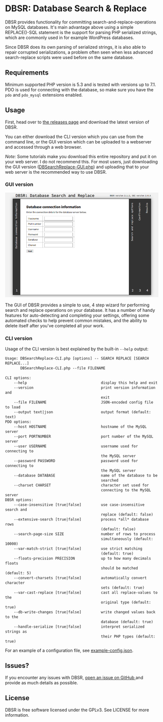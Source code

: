 # DBSR: Database Search & Replace

DBSR provides functionality for committing search-and-replace-operations on
MySQL databases. It's main advantage above using a simple REPLACE()-SQL
statement is the support for parsing PHP serialized strings, which are commonly
used in for example WordPress databases.

Since DBSR does its own parsing of serialized strings, it is also able to repair
corrupted serializations, a problem often seen when less advanced search-replace
scripts were used before on the same database.

## Requirements
Minimum supported PHP version is 5.3 and is tested with versions up to 7.1. PDO
is used for connecting with the database, so make sure you have the `pdo` and
`pdo_mysql` extensions enabled.

## Usage
First, head over to [the releases page](https://github.com/DvdGiessen/DBSR/releases)
and download the latest version of DBSR.

You can either download the CLI version which you can use from the command
line, or the GUI version which can be uploaded to a webserver and accessed
through a web browser.

*Note:* Some tutorials make you download this entire repository and put it on
your web server. I do not recommend this. For most users, just downloading the
GUI version ([DBSearchReplace-GUI.php](https://github.com/DvdGiessen/DBSR/releases))
and uploading that to your web server is the recommended way to use DBSR.

### GUI version
![Screenshot of the DBSR GUI](screenshot.png)

The GUI of DBSR provides a simple to use, 4 step wizard for performing search
and replace operations on your database. It has a number of handy features for
auto-detecting and completing your settings, offering some automated checks to
help prevent common mistakes, and the ability to delete itself after you've
completed all your work.

### CLI version
Usage of the CLI version is best explained by the built-in `--help` output:

```
Usage: DBSearchReplace-CLI.php [options] -- SEARCH REPLACE [SEARCH REPLACE...]
       DBSearchReplace-CLI.php --file FILENAME

CLI options:
    --help                                  display this help and exit
    --version                               print version information and
                                            exit
    --file FILENAME                         JSON-encoded config file to load
    --output text|json                      output format (default: text)
PDO options:
    --host HOSTNAME                         hostname of the MySQL server
    --port PORTNUMBER                       port number of the MySQL server
    --user USERNAME                         username used for connecting to
                                            the MySQL server
    --password PASSWORD                     password used for connecting to
                                            the MySQL server
    --database DATABASE                     name of the database to be
                                            searched
    --charset CHARSET                       character set used for
                                            connecting to the MySQL server
DBSR options:
    --case-insensitive [true|false]         use case-insensitive search and
                                            replace (default: false)
    --extensive-search [true|false]         process *all* database rows
                                            (default: false)
    --search-page-size SIZE                 number of rows to process
                                            simultaneously (default: 10000)
    --var-match-strict [true|false]         use strict matching
                                            (default: true)
    --floats-precision PRECISION            up to how many decimals floats
                                            should be matched (default: 5)
    --convert-charsets [true|false]         automatically convert character
                                            sets (default: true)
    --var-cast-replace [true|false]         cast all replace-values to the
                                            original type (default: true)
    --db-write-changes [true|false]         write changed values back to the
                                            database (default: true)
    --handle-serialize [true|false]         interpret serialized strings as
                                            their PHP types (default: true)
```

For an example of a configuration file, see [example-config.json](example-config.json).

## Issues?
If you encounter any issues with DBSR, [open an issue on GitHub
](https://github.com/DvdGiessen/DBSR/issues/new) and provide as much details as
possible.

## License
DBSR is free software licensed under the GPLv3. See LICENSE for more information.
